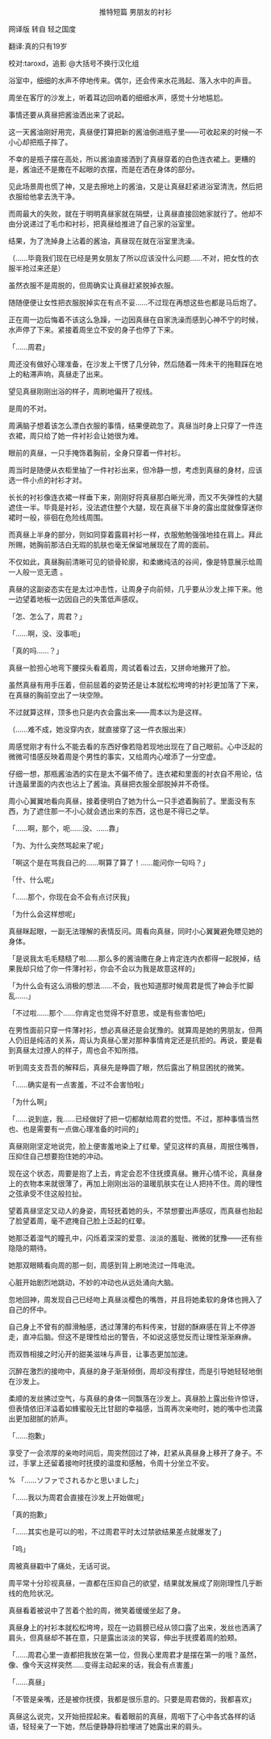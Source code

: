 <p align="center">推特短篇 男朋友的衬衫</p>

网译版 转自 轻之国度

翻译:真的只有19岁

校对:taroxd，追影 @大括号不换行汉化组

浴室中，细细的水声不停地传来。偶尔，还会传来水花溅起、落入水中的声音。

周坐在客厅的沙发上，听着耳边回响着的细细水声，感觉十分地尴尬。

事情还要从真昼把酱油洒出来了说起。

这一天酱油刚好用完，真昼便打算把新的酱油倒进瓶子里——可收起来的时候一不小心却把瓶子摔了。

不幸的是瓶子摆在高处，所以酱油直接洒到了真昼穿着的白色连衣裙上。更糟的是，酱油还不是撒在不起眼的衣摆，而是在洒在身体的部分。

见此场景周也慌了神，又是去擦地上的酱油，又是让真昼赶紧进浴室清洗，然后把衣服给他拿去洗干净。

而周最大的失败，就在于明明真昼家就在隔壁，让真昼直接回她家就行了。他却不由分说递过了毛巾和衬衫，把真昼给推进了自己家的浴室里。

结果，为了洗掉身上沾着的酱油，真昼现在就在浴室里洗澡。

（……毕竟我们现在已经是男女朋友了所以应该没什么问题……不对，把女性的衣服半抢过来还是）

虽然衣服不是周脱的，但周确实让真昼赶紧脱掉衣服。

随随便便让女性把衣服脱掉实在有点不妥……不过现在再想这些也都是马后炮了。

正在周一边后悔着不该这么急躁，一边因真昼在自家洗澡而感到心神不宁的时候，水声停了下来。紧接着周坐立不安的身子也停了下来。

「……周君」

周还没有做好心理准备，在沙发上干愣了几分钟，然后随着一阵未干的拖鞋踩在地上的粘滞声响，真昼走了出来。

望见真昼刚刚出浴的样子，周刷地偏开了视线。

是周的不对。

周满脑子想着该怎么漂白衣服的事情，结果便疏忽了。真昼当时身上只穿了一件连衣裙，周只给了她一件衬衫会让她很为难。

眼前的真昼，一只手掩饰着胸前，全身只穿着一件衬衫。

周当时是随便从衣柜里抽了一件衬衫出来，但冷静一想，考虑到真昼的身材，应该选一件小点的衬衫才对。

长长的衬衫像连衣裙一样垂下来，刚刚好将真昼那白晰光滑，而又不失弹性的大腿遮住一半。毕竟是衬衫，没法遮住整个大腿，现在真昼下半身的露出度就像穿迷你裙时一般，徘徊在危险线周围。

而真昼上半身的部分，则如同穿着露肩衬衫一样，衣服勉勉强强地挂在肩上。拜此所赐，她胸前那洁白无瑕的肌肤也毫无保留地展现在了周的面前。

不仅如此，真昼胸前清晰可见的锁骨轮廓，和柔嫩纯洁的谷间，像是特意展示给周一人般一览无遗 。

真昼的这副姿态实在是太过冲击性，让周身子向前倾，几乎要从沙发上摔下来。他一边望着地板一边因自己的失策低声感叹。

「怎、怎么了，周君？」

「……啊，没、没事呃」

「真的吗……？」

真昼一脸担心地弯下腰探头看着周，周试着看过去，又拼命地撇开了脸。

虽然真昼有用手压着，但前屈着的姿势还是让本就松松垮垮的衬衫更加落了下来，在真昼的胸前空出了一块空隙。

不过就算这样，顶多也只是内衣会露出来——周本以为是这样。

（……难不成，她没穿内衣，就直接穿了这一件衣服出来）

周感觉刚才有什么不能去看的东西好像若隐若现地出现在了自己眼前。心中泛起的微微可惜感反映着周是个男性的事实，又给周内心增添了一分空虚。

仔细一想，那瓶酱油洒的实在是太不偏不倚了。连衣裙和里面的衬衣自不用论，估计连最里面的内衣也沾上了酱油。真昼把衣服全部脱掉并不奇怪。

周小心翼翼地看向真昼，接着便明白了她为什么一只手遮着胸前了。里面没有东西，为了遮住那一不小心就会透出来的东西，这也是不得已之举。

「……啊，那个，呃……没、……靠」

「为、为什么突然骂起来了呢」

「啊这个是在骂我自己的……啊算了算了！……能问你一句吗？」

「什、什么呢」

「……那个，你现在会不会有点讨厌我」

「为什么会这样想呢」

真昼眯起眼，一副无法理解的表情反问。周看向真昼，同时小心翼翼避免瞟见她的身体。

「是说我太毛毛糙糙了啦……那么多的酱油撒在身上肯定连内衣都得一起脱掉，结果我却只给了你一件薄衬衫，你会不会以为我是故意这样的」

「为什么会有这么消极的想法……不会，我也知道那时候周君是慌了神会手忙脚乱……」

「不过啦……那个……你肯定也觉得不好意思，或是有些害怕吧」

在男性面前只穿一件薄衬衫，想必真昼还是会犹豫的。就算周是她的男朋友，但两人仍旧是纯洁的关系，周认为真昼心里对那种事情肯定还是抗拒的。再说，要是看到真昼太过撩人的样子，周也会不知所措。

听到周支支吾吾的解释后，真昼先是睁圆了眼，然后露出了稍显困扰的微笑。

「……确实是有一点害羞，不过不会害怕啦」

「为什么啊」

「……说到底，我……已经做好了把一切都献给周君的觉悟。不过，那种事情当然也、也是需要有一点做心理准备的时间的」

真昼刚刚坚定地说完，脸上便害羞地染上了红晕。望见这样的真昼，周抿住嘴唇，压抑住自己想要抱住她的冲动。

现在这个状态，周要是抱了上去，肯定会忍不住抚摸真昼。撇开心情不论，真昼身上的衣物本来就很薄了，再加上刚刚出浴的温暖肌肤实在让人把持不住。周的理性之弦承受不住这般拉扯。

望着真昼坚定又动人的身姿，周轻抚着她的头，不禁想要出声感叹，而真昼也抬起了脸望着周，毫不遮掩自己脸上泛起的红晕。

她那泛着湿气的瞳孔中，闪烁着深深的爱意、淡淡的羞耻、微微的犹豫——还有些隐隐的期待。

她那双眼睛看向周的那一刻，周感到背上刷地流过一阵电流。

心脏开始剧烈地跳动，不妙的冲动也从远处涌向大脑。

忽地回神，周发现自己已经吻上真昼淡樱色的嘴唇，并且将她柔软的身体也拥入了自己的怀中。

自己身上不曾有的醇滑触感，透过薄薄的布料传来，甘甜的酥麻感在背上不停游走，直冲后脑。但这不是理性给出的警告，不如说这感觉反而让理性渐渐麻痹。

而双唇相接之时沁开的甜美滋味与声音，让事态更加加速。

沉醉在激烈的接吻中，真昼的身子渐渐倾倒，周却没有撑住，而是引导她轻轻地倒在沙发上。

柔顺的发丝拂过空气，与真昼的身体一同飘落在沙发上。真昼脸上露出些许惊讶，但表情依旧洋溢着如蜂蜜般无比甘甜的幸福感，当周再次亲吻时，她的嘴中也流露出更加甜腻的娇声。

「……抱歉」

享受了一会浓厚的亲吻时间后，周突然回过了神，赶紧从真昼身上移开了身子。不过，手掌上还留着接吻时抚摸的温度和感触，令周十分坐立不安。

% 「……ソファでされるかと思いました」

「……我以为周君会直接在沙发上开始做呢」

「真的抱歉」

「……其实也是可以的啦，不过周君平时太过禁欲结果差点就爆发了」

「呜」

周被真昼戳中了痛处，无话可说。

周平常十分珍视真昼，一直都在压抑自己的欲望，结果就发展成了刚刚理性几乎断线的危险状况。

真昼看着被说中了苦着个脸的周，微笑着缓缓坐起了身。

真昼身上的衬衫本就松松垮垮，现在一边肩膀已经从领口露了出来，发丝也洒满了肩头，但真昼却不甚在意，只是露出淡淡的笑容，伸出手抚摸着周的脸颊。

「……周君心里一直都把我放在第一位，但我心里周君才是摆在第一的哦？虽然，像、像今天这样突然……变得主动起来的话，我会有点害羞」

「……真昼」

「不管是亲嘴，还是被你抚摸，我都是很乐意的。只要是周君做的，我都喜欢」

真昼这么说完，又开始扭捏起来。看着眼前的真昼，周咽下了心中各式各样的话语，轻轻亲了一下她，然后便静静将脸埋进了她露出来的肩头。

